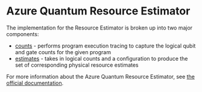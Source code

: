 # Azure Quantum Resource Estimator

The implementation for the Resource Estimator is broken up into two major components:

- [counts](./src/counts.rs) - performs program execution tracing to capture the logical qubit and gate counts for the given program
- [estimates](./src/estimates.rs) - takes in logical counts and a configuration to produce the set of corresponding physical resource estimates

For more information about the Azure Quantum Resource Estimator, see [the official documentation](https://learn.microsoft.com/en-us/azure/quantum/intro-to-resource-estimation).
